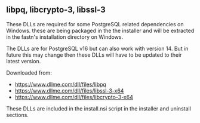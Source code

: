 ## libpq, libcrypto-3, libssl-3

These DLLs are required for some PostgreSQL related dependencies on Windows. these are being packaged in the the installer and will be extracted in the fastn's installation directory on Windows.

The DLLs are for PostgreSQL v16 but can also work with version 14. But in future this may change then these DLLs will have to be updated to their latest version.

Downloaded from:
- https://www.dllme.com/dll/files/libpq
- https://www.dllme.com/dll/files/libssl-3-x64
- https://www.dllme.com/dll/files/libcrypto-3-x64

These DLLs are included in the install.nsi script in the installer and uninstall sections.
